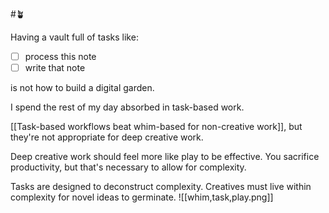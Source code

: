 #🪴

Having a vault full of tasks like: 
- [ ] process this note
- [ ] write that note

is not how to build a digital garden.

I spend the rest of my day absorbed in task-based work.

[[Task-based workflows beat whim-based for non-creative work]], but they're not appropriate for deep creative work.

Deep creative work should feel more like play to be effective. You sacrifice productivity, but that's necessary to allow for complexity.

Tasks are designed to deconstruct complexity. Creatives must live within complexity for novel ideas to germinate.
![[whim,task,play.png]]